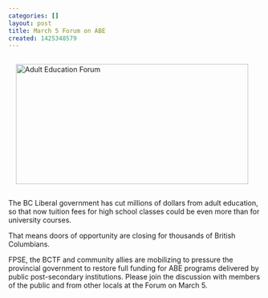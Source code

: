 ```yaml
---
categories: []
layout: post
title: March 5 Forum on ABE
created: 1425348579
---
```

<p><img alt="Adult Education Forum" src="https://www.bctf.ca/uploadedImages/Public/features/adult-ed.jpg" style="height:239px; margin:15px; width:463px" /></p>

<p>The BC Liberal government has cut millions of dollars from adult education, so that now tuition fees for high school classes could be even more than for university courses.</p>

<p>That means doors of opportunity are closing for thousands of British Columbians.</p>

<p>FPSE, the BCTF and community allies are mobilizing to pressure the provincial government to restore full funding for ABE programs delivered by public post-secondary institutions. Please join the discussion with members of the public and from other locals at the Forum on March 5.</p>

<p>&nbsp;</p>
